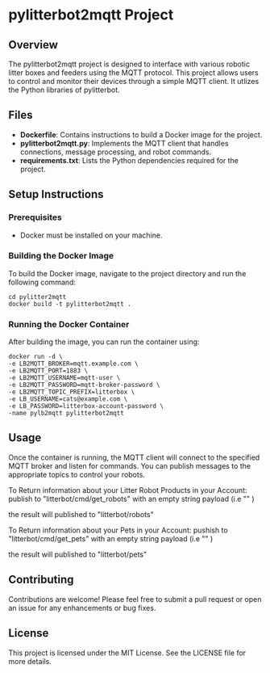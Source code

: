 # pylitterbot2mqtt Project

## Overview
The pylitterbot2mqtt project is designed to interface with various robotic litter boxes and feeders using the MQTT protocol. This project allows users to control and monitor their devices through a simple MQTT client. It utlizes the Python libraries of pylitterbot.

## Files
- **Dockerfile**: Contains instructions to build a Docker image for the project.
- **pylitterbot2mqtt.py**: Implements the MQTT client that handles connections, message processing, and robot commands.
- **requirements.txt**: Lists the Python dependencies required for the project.

## Setup Instructions

### Prerequisites
- Docker must be installed on your machine.

### Building the Docker Image
To build the Docker image, navigate to the project directory and run the following command:

```
cd pylitter2mqtt
docker build -t pylitterbot2mqtt .
```

### Running the Docker Container
After building the image, you can run the container using:

```
docker run -d \
-e LB2MQTT_BROKER=mqtt.example.com \
-e LB2MQTT_PORT=1883 \
-e LB2MQTT_USERNAME=mqtt-user \
-e LB2MQTT_PASSWORD=mqtt-broker-password \
-e LB2MQTT_TOPIC_PREFIX=litterbox \
-e LB_USERNAME=cats@example.com \
-e LB_PASSWORD=litterbox-account-password \
-name pylb2mqtt pylitterbot2mqtt
```

## Usage
Once the container is running, the MQTT client will connect to the specified MQTT broker and listen for commands. You can publish messages to the appropriate topics to control your robots.

To Return information about your Litter Robot Products in your Account:
publish to "litterbot/cmd/get_robots" with an empty string payload (i.e "" )

the result will published to "litterbot/robots"

To Return information about your Pets in your Account:
pushish to "litterbot/cmd/get_pets" with an empty string payload (i.e "" )

the result will published to "litterbot/pets"

## Contributing
Contributions are welcome! Please feel free to submit a pull request or open an issue for any enhancements or bug fixes.

## License
This project is licensed under the MIT License. See the LICENSE file for more details.
